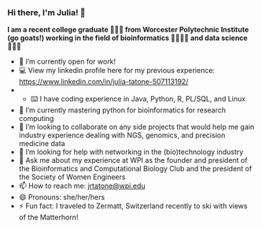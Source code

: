 ### Hi there, I'm Julia! 👋 

**I am a recent college graduate 👩🏼‍🎓 from Worcester Polytechnic Institute (go goats!) working in the field of bioinformatics 🧬👩🏼‍🔬 and data science 👩🏼‍💻**

- 🔭 I’m currently open for work! 
- 💻 View my linkedin profile here for my previous experience: https://www.linkedin.com/in/julia-tatone-507113192/
- - ⌨️ I have coding experience in Java, Python, R, PL/SQL, and Linux
- 🌱 I’m currently mastering python for bioinformatics for research computing
- 👯 I’m looking to collaborate on any side projects that would help me gain industry experience dealing with NGS, genomics, and precision medicine data
- 🤔 I’m looking for help with networking in the (bio)technology industry
- 💬 Ask me about my experience at WPI as the founder and president of the Bioinformatics and Computational Biology Club and the president of the Society of Women Engineers
- 📫 How to reach me: jrtatone@wpi.edu
- 😄 Pronouns: she/her/hers
- ⚡ Fun fact: I traveled to Zermatt, Switzerland recently to ski with views of the Matterhorn!
